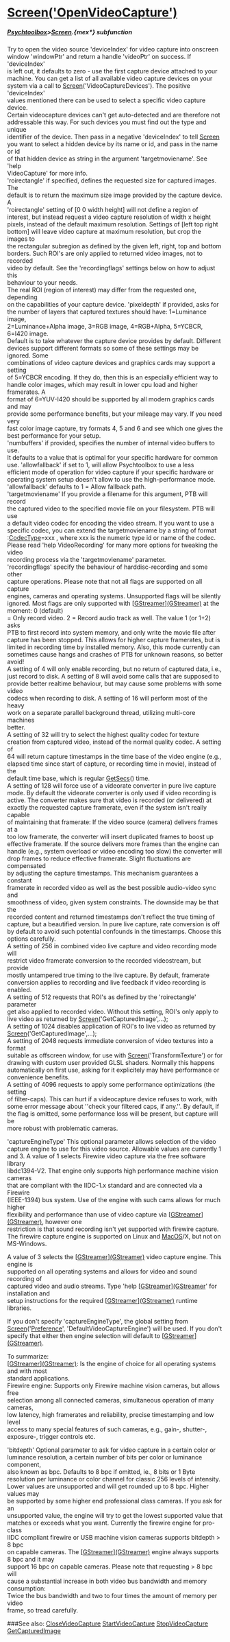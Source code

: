 # [Screen('OpenVideoCapture')](Screen-OpenVideoCapture) 
##### [Psychtoolbox](Pyschtoolbox)>[Screen](Screen).{mex*} subfunction


Try to open the video source 'deviceIndex' for video capture into onscreen  
window 'windowPtr' and return a handle 'videoPtr' on success. If 'deviceIndex'  
is left out, it defaults to zero - use the first capture device attached to your  
machine. You can get a list of all available video capture devices on your  
system via a call to [Screen](Screen)('VideoCaptureDevices'). The positive 'deviceIndex'  
values mentioned there can be used to select a specific video capture device.  
Certain videocapture devices can't get auto-detected and are therefore not  
addressable this way. For such devices you must find out the type and unique  
identifier of the device. Then pass in a negative 'deviceIndex' to tell [Screen](Screen)  
you want to select a hidden device by its name or id, and pass in the name or id  
of that hidden device as string in the argument 'targetmoviename'. See 'help  
VideoCapture' for more info.  
'roirectangle' if specified, defines the requested size for captured images. The  
default is to return the maximum size image provided by the capture device. A  
'roirectangle' setting of [0 0 width height] will not define a region of  
interest, but instead request a video capture resolution of width x height  
pixels, instead of the default maximum resolution. Settings of [left top right  
bottom] will leave video capture at maximum resolution, but crop the images to  
the rectangular subregion as defined by the given left, right, top and bottom  
borders. Such ROI's are only applied to returned video images, not to recorded  
video by default. See the 'recordingflags' settings below on how to adjust this  
behaviour to your needs.  
The real ROI (region of interest) may differ from the requested one, depending  
on the capabilities of your capture device. 'pixeldepth' if provided, asks for  
the number of layers that captured textures should have: 1=Luminance image,  
2=Luminance+Alpha image, 3=RGB image, 4=RGB+Alpha, 5=YCBCR, 6=I420 image.  
Default is to take whatever the capture device provides by default. Different  
devices support different formats so some of these settings may be ignored. Some  
combinations of video capture devices and graphics cards may support a setting  
of 5=YCBCR encoding. If they do, then this is an especially efficient way to  
handle color images, which may result in lower cpu load and higher framerates. A  
format of 6=YUV-I420 should be supported by all modern graphics cards and may  
provide some performance benefits, but your mileage may vary. If you need very  
fast color image capture, try formats 4, 5 and 6 and see which one gives the  
best performance for your setup.  
'numbuffers' if provided, specifies the number of internal video buffers to use.  
It defaults to a value that is optimal for your specific hardware for common  
use. 'allowfallback' if set to 1, will allow Psychtoolbox to use a less  
efficient mode of operation for video capture if your specific hardware or  
operating system setup doesn't allow to use the high-performance mode.  
'allowfallback' defaults to 1 = Allow fallback path.  
'targetmoviename' If you provide a filename for this argument, PTB will record  
the captured video to the specified  movie file on your filesystem. PTB will use  
a default video codec for encoding the video stream. If you want to use a  
specific codec, you can extend the targetmoviename by a string of format  
:[CodecType](CodecType)=xxx , where xxx is the numeric type id or name of the codec.  
Please read 'help VideoRecording' for many more options for tweaking the video  
recording process via the 'targetmoviename' parameter.  
'recordingflags' specify the behaviour of harddisc-recording and some other  
capture operations. Please note that not all flags are supported on all capture  
engines, cameras and operating systems. Unsupported flags will be silently  
ignored. Most flags are only supported with [[GStreamer](GStreamer)][(GStreamer)]((GStreamer)) at the moment: 0 (default)  
= Only record video. 2 = Record audio track as well. The value 1 (or 1+2) asks  
PTB to first record into system memory, and only write the movie file after  
capture has been stopped. This allows for higher capture framerates, but is  
limited in recording time by installed memory. Also, this mode currently can  
sometimes cause hangs and crashes of PTB for unknown reasons, so better avoid!  
A setting of 4 will only enable recording, but no return of captured data, i.e.,  
just record to disk. A setting of 8 will avoid some calls that are supposed to  
provide better realtime behaviour, but may cause some problems with some video  
codecs when recording to disk. A setting of 16 will perform most of the heavy  
work on a separate parallel background thread, utilizing multi-core machines  
better.  
A setting of 32 will try to select the highest quality codec for texture  
creation from captured video, instead of the normal quality codec. A setting of  
64 will return capture timestamps in the time base of the video engine (e.g.,  
elapsed time since start of capture, or recording time in movie), instead of the  
default time base, which is regular [GetSecs](GetSecs)() time.  
A setting of 128 will force use of a videorate converter in pure live capture  
mode. By default the videorate converter is only used if video recording is  
active. The converter makes sure that video is recorded (or delivered) at  
exactly the requested capture framerate, even if the system isn't really capable  
of maintaining that framerate: If the video source (camera) delivers frames at a  
too low framerate, the converter will insert duplicated frames to boost up  
effective framerate. If the source delivers more frames than the engine can  
handle (e.g., system overload or video encoding too slow) the converter will  
drop frames to reduce effective framerate. Slight fluctuations are compensated  
by adjusting the capture timestamps. This mechanism guarantees a constant  
framerate in recorded video as well as the best possible audio-video sync and  
smoothness of video, given system constraints. The downside may be that the  
recorded content and returned timestamps don't reflect the true timing of  
capture, but a beautified version. In pure live capture, rate conversion is off  
by default to avoid such potential confounds in the timestamps. Choose this  
options carefully.  
A setting of 256 in combined video live capture and video recording mode will  
restrict video framerate conversion to the recorded videostream, but provide  
mostly untampered true timing to the live capture. By default, framerate  
conversion applies to recording and live feedback if video recording is enabled.  
A setting of 512 requests that ROI's as defined by the 'roirectangle' parameter  
get also applied to recorded video. Without this setting, ROI's only apply to  
live video as returned by [Screen](Screen)('GetCapturedImage',...);  
A setting of 1024 disables application of ROI's to live video as returned by  
[Screen](Screen)('GetCapturedImage',...);  
A setting of 2048 requests immediate conversion of video textures into a format  
suitable as offscreen window, for use with [Screen](Screen)('TransformTexture') or for  
drawing with custom user provided GLSL shaders. Normally this happens  
automatically on first use, asking for it explicitely may have performance or  
convenience benefits.  
A setting of 4096 requests to apply some performance optimizations (the setting  
of filter-caps). This can hurt if a videocapture device refuses to work, with  
some error message about ''check your filtered caps, if any.''. By default, if  
the flag is omitted, some performance loss will be present, but capture will be  
more robust with problematic cameras.  
  
'captureEngineType' This optional parameter allows selection of the video  
capture engine to use for this video source. Allowable values are currently 1  
and 3. A value of 1 selects Firewire video capture via the free software library  
libdc1394-V2. That engine only supports high performance machine vision cameras  
that are compliant with the IIDC-1.x standard and are connected via a Firewire  
(IEEE-1394) bus system. Use of the engine with such cams allows for much higher  
flexibility and performance than use of video capture via [[GStreamer](GStreamer)][(GStreamer)]((GStreamer)), however one  
restriction is that sound recording isn't yet supported with firewire capture.  
The firewire capture engine is supported on Linux and [MacOS](MacOS)/X, but not on  
MS-Windows.  
  
A value of 3 selects the [[GStreamer](GStreamer)][(GStreamer)]((GStreamer)) video capture engine. This engine is  
supported on all operating systems and allows for video and sound recording of  
captured video and audio streams. Type 'help [[GStreamer](GStreamer)][(GStreamer]((GStreamer))' for installation and  
setup instructions for the required [[GStreamer](GStreamer)][(GStreamer)]((GStreamer)) runtime libraries.  
  
If you don't specify 'captureEngineType', the global setting from  
[Screen](Screen)('[Preference](Preference)', 'DefaultVideoCaptureEngine') will be used. If you don't  
specify that either then engine selection will default to [[GStreamer](GStreamer)][(GStreamer)]((GStreamer)).  
  
To summarize:   
[[GStreamer](GStreamer)][(GStreamer)]((GStreamer)): Is the engine of choice for all operating systems and with most  
standard applications.  
Firewire engine: Supports only Firewire machine vision cameras, but allows free  
selection among all connected cameras, simultaneous operation of many cameras,  
low latency, high framerates and reliability, precise timestamping and low level  
access to many special features of such cameras, e.g., gain-, shutter-,  
exposure-, trigger controls etc.  
  
'bitdepth' Optional parameter to ask for video capture in a certain color or  
luminance resolution, a certain number of bits per color or luminance component,  
also known as bpc. Defaults to 8 bpc if omitted, ie., 8 bits or 1 Byte  
resolution per luminance or color channel for classic 256 levels of intensity.  
Lower values are unsupported and will get rounded up to 8 bpc. Higher values may  
be supported by some higher end professional class cameras. If you ask for an  
unsupported value, the engine will try to get the lowest supported value that  
matches or exceeds what you want. Currently the firewire engine for pro-class  
IIDC compliant firewire or USB machine vision cameras supports bitdepth \> 8 bpc  
on capable cameras. The [[GStreamer](GStreamer)][(GStreamer)]((GStreamer)) engine always supports 8 bpc and it may  
support 16 bpc on capable cameras. Please note that requesting \> 8 bpc will  
cause a substantial increase in both video bus bandwidth and memory consumption:  
Twice the bus bandwidth and two to four times the amount of memory per video  
frame, so tread carefully.  
  


###See also:
[CloseVideoCapture](Screen-CloseVideoCapture) [StartVideoCapture](Screen-StartVideoCapture) [StopVideoCapture](Screen-StopVideoCapture) [GetCapturedImage](Screen-GetCapturedImage)
